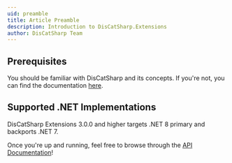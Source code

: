 ```yaml
---
uid: preamble
title: Article Preamble
description: Introduction to DisCatSharp.Extensions
author: DisCatSharp Team
---
```


## Prerequisites
You should be familiar with DisCatSharp and its concepts. If you're not, you can find the documentation [here](https://docs.dcs.aitsys.dev/articles/).

## Supported .NET Implementations
DisCatSharp Extensions 3.0.0 and higher targets .NET 8 primary and backports .NET 7.

Once you're up and running, feel free to browse through the [API Documentation](/api/index.html)!
